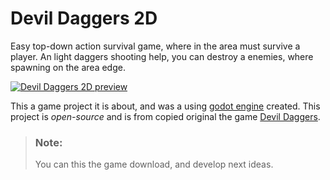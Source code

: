 # Devil Daggers 2D

Easy top-down action survival game, where in the area must survive a player.
An light daggers shooting help, you can destroy a enemies, where spawning on the area edge.

[![Devil Daggers 2D preview](https://i.ytimg.com/vi/flG1n05qqh0/maxresdefault.jpg)](https://youtu.be/flG1n05qqh0)

This a game project it is about, and was a using [godot engine](https://godotengine.org/) created.
This project is *open-source* and is from copied original the game [Devil Daggers](https://devildaggers.com/).

> ### Note:  
> You can this the game download, and develop next ideas.
